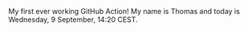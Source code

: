 My first ever working GitHub Action!
My name is Thomas and today is Wednesday, 9 September, 14:20 CEST. 
